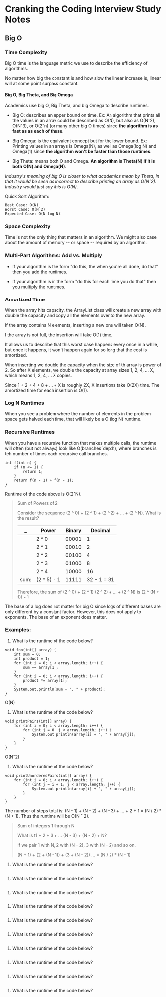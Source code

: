 # Cranking the Coding Interview Study Notes

## Big O

### Time Complexity

Big O time is the language metric we use to describe the efficiency of algorithms.

No matter how big the constant is and how slow the linear increase is, linear will at some point surpass constant.

#### Big O, Big Theta, and Big Omega

Academics use big O, Big Theta, and big Omega to describe runtimes.

- Big O: describes an upper bound on time. Ex: An algorithm that prints all the values in an array could be described as
O(N), but also as O(Nˆ2), O(Nˆ3), or O(2ˆn) (or many other big O times) since **the algorithm is as fast as as each of
these**.

- Big Omega: is the equivalent concept but for the lower bound. Ex: Printing values in an arrays is Omega(N), as well as
Omega(log N) and Omega(1) since **the algorithm won't be faster than those runtimes**.

- Big Theta: means both O and Omega. **An algorithm is Theta(N) if it is both O(N) and Omega(N)**.

*Industry's meaning of big O is closer to what academics mean by Theta, in that it would be seen as incorrect to
describe printing an array as O(Nˆ2). Industry would just say this is O(N).*

Quick Sort Algorithm:

    Best Case: O(N)
    Worst Case: O(Nˆ2)
    Expected Case: O(N log N)

### Space Complexity

Time is not the only thing that matters in an algorithm. We might also case about the amount of memory -- or space --
required by an algorithm.

### Multi-Part Algorithms: Add vs. Multiply

- If your algorithm is the form "do this, the when you're all done, do that" then you add the runtimes.

- If your algorithm is in the form "do this for each time you do that" then you multiply the runtimes.

### Amortized Time

When the array hits capacity, the ArrayList class will create a new array with double the capacity and copy all the
elements over to the new array.

If the array contains N elements, inserting a new one will taken O(N).

I the array is not full, the insertion will take O(1) time.

It allows us to describe that this worst case happens every once in a while, but once it happens, it won't happen again
for so long that the cost is amortized.

When inserting we double the capacity when the size of th array is power of 2. So after X elements, we double the
capacity at array sizes 1, 2, 4, ... X, which means 1, 2, 4, ... X copies.

Since 1 + 2 + 4 + 8 + ... + X is roughly 2X, X insertions take O(2X) time. The amortized time for each insertion is O(1).

### Log N Runtimes

When you see a problem where the number of elements in the problem space gets halved each time, that will likely be a
O (log N) runtime.

### Recursive Runtimes

When you have a recursive function that makes multiple calls, the runtime will often (but not always) look like
O(branchesˆdepth), where branches is teh number of times each recursive call branches.

```
int f(int n) {
    if (n <= 1) {
        return 1;
    }
    return f(n - 1) + f(n - 1);
}
```

Runtime of the code above is O(2ˆN).

> Sum of Powers of 2
>
> Consider the sequence (2 ^ 0) + (2 ^ 1) + (2 ^ 2) + ... + (2 ^ N). What is the result?
>
> _   |Power        |Binary |Decimal   
> ----|-------------|-------|----------
>     | 2 ^ 0       | 00001 | 1
>     | 2 ^ 1       | 00010 | 2
>     | 2 ^ 2       | 00100 | 4
>     | 2 ^ 3       | 01000 | 8
>     | 2 ^ 4       | 10000 | 16
> sum:| (2 ^ 5) - 1 | 11111 | 32 - 1 = 31
>
> Therefore, the sum of (2 ^ 0) + (2 ^ 1) (2 ^ 2) + ... + (2 ^ N) is (2 ^ (N + 1)) - 1 

The base of a log does not matter for big O since logs of different bases are only different by a constant factor.
However, this does not apply to exponents. The base of an exponent does matter.

### Examples:

1. What is the runtime of the code below?

```
void foo(int[] array) {
    int sum = 0;
    int product = 1;
    for (int i = 0; i < array.length; i++) {
        sum += array[1];
    }
    for (int i = 0; i < array.length; i++) {
        product *= array[1];
    }
    System.out.println(sum + ", " + product);
}
```

O(N)

1. What is the runtime of the code below?

```
void printPairs(int[] array) {
    for (int i = 0; i < array.length; i++) {
        for (int j = 0; j < array.length; j++) {
            System.out.println(array[i] + ", " + array[j]);
        }
    }
}    
```

O(Nˆ2)

1. What is the runtime of the code below?

```
void printUnorderedPairs(int[] array) {
    for (int i = 0; i < array.length; i++) {
        for (int j = i + 1; j < array.length; j++) {
            System.out.println(array[i] + ", " + array[j]);
        }
    }
}
```

The number of steps total is: (N - 1) + (N - 2) + (N - 3) + ... + 2 + 1 = (N / 2) * (N + 1). Thus the runtime will be
O(N ˆ 2).

> Sum of integers 1 through N
> 
> What is t1 + 2 + 3 + ... (N - 3) + (N - 2) + N?
>
> If we pair 1 with N, 2 with (N - 2), 3 with (N - 2) and so on.
>
> (N + 1) + (2 + (N - 1)) + (3 + (N - 2)) ... = (N / 2) * (N - 1)

1. What is the runtime of the code below?

```
```

1. What is the runtime of the code below?

```
```

1. What is the runtime of the code below?

```
```

1. What is the runtime of the code below?

```
```

1. What is the runtime of the code below?

```
```

1. What is the runtime of the code below?

```
```
1. What is the runtime of the code below?

```
```

1. What is the runtime of the code below?

```
```

1. What is the runtime of the code below?

```
```

1. What is the runtime of the code below?

```
```

